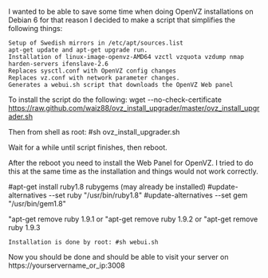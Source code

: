 I wanted to be able to save some time when doing OpenVZ installations on Debian 6 for that reason I decided to make a script that simplifies the following things:

    Setup of Swedish mirrors in /etc/apt/sources.list
    apt-get update and apt-get upgrade run.
    Installation of linux-image-openvz-AMD64 vzctl vzquota vzdump nmap harden-servers ifenslave-2.6
    Replaces sysctl.conf with OpenVZ config changes
    Replaces vz.conf with network parameter changes.
    Generates a webui.sh script that downloads the OpenVZ Web panel
    
To install the script do the following:  wget --no-check-certificate https://raw.github.com/waiz88/ovz_install_upgrader/master/ovz_install_upgrader.sh

Then from shell as root: #sh ovz_install_upgrader.sh

Wait for a while until script finishes, then reboot.

After the reboot you need to install the Web Panel for OpenVZ. I tried to do this at the same time as the installation and things would not work correctly. 

#apt-get install ruby1.8 rubygems (may already be installed)
#update-alternatives --set ruby "/usr/bin/ruby1.8"
#update-alternatives --set gem "/usr/bin/gem1.8"

"apt-get remove ruby 1.9.1 or
"apt-get remove ruby 1.9.2 or
"apt-get remove ruby 1.9.3

    Installation is done by root: #sh webui.sh

Now you should be done and should be able to visit your server on https://yourservername_or_ip:3008
